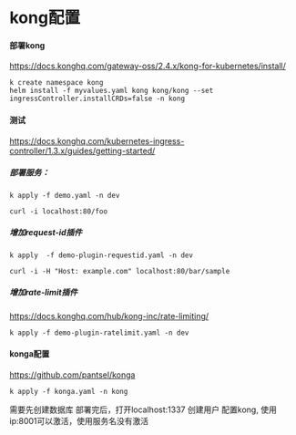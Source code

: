 # kong配置
#### 部署kong
https://docs.konghq.com/gateway-oss/2.4.x/kong-for-kubernetes/install/
```
k create namespace kong
helm install -f myvalues.yaml kong kong/kong --set ingressController.installCRDs=false -n kong
```

#### 测试
https://docs.konghq.com/kubernetes-ingress-controller/1.3.x/guides/getting-started/

##### 部署服务：
```
k apply -f demo.yaml -n dev

curl -i localhost:80/foo
```

##### 增加request-id插件
```
k apply  -f demo-plugin-requestid.yaml -n dev

curl -i -H "Host: example.com" localhost:80/bar/sample
```

##### 增加rate-limit插件
https://docs.konghq.com/hub/kong-inc/rate-limiting/

```
k apply -f demo-plugin-ratelimit.yaml -n dev
```

#### konga配置
https://github.com/pantsel/konga
```
k apply -f konga.yaml -n kong
```
需要先创建数据库
部署完后，打开localhost:1337
创建用户 
配置kong, 使用ip:8001可以激活，使用服务名没有激活
